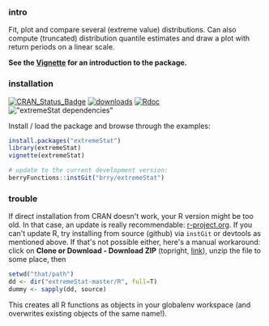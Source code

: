 ### intro

Fit, plot and compare several (extreme value) distributions. 
Can also compute (truncated) distribution quantile estimates and draw a plot with return periods on a linear scale.

**See the [Vignette](https://cran.r-project.org/package=extremeStat/vignettes/extremeStat.html) for an introduction to the package.**

### installation

[![CRAN_Status_Badge](http://www.r-pkg.org/badges/version-last-release/extremeStat)](https://cran.r-project.org/package=extremeStat) 
[![downloads](http://cranlogs.r-pkg.org/badges/extremeStat)](http://www.r-pkg.org/services)
[![Rdoc](http://www.rdocumentation.org/badges/version/extremeStat)](http://www.rdocumentation.org/packages/extremeStat)
!["extremeStat dependencies"](https://tinyverse.netlify.com/badge/extremeStat)


Install / load the package and browse through the examples:
```R
install.packages("extremeStat")
library(extremeStat)
vignette(extremeStat)

# update to the current development version:
berryFunctions::instGit("brry/extremeStat")
```

### trouble

If direct installation from CRAN doesn't work, your R version might be too old. In that case, an update is really recommendable: [r-project.org](https://www.r-project.org/). If you can't update R, try installing from source (github) via `instGit` or devtools as mentioned above. If that's not possible either, here's a manual workaround:
click on **Clone or Download - Download ZIP** (topright, [link](https://github.com/brry/extremeStat/archive/master.zip)), unzip the file to some place, then
```R
setwd("that/path")
dd <- dir("extremeStat-master/R", full=T)
dummy <- sapply(dd, source)
```
This creates all R functions as objects in your globalenv workspace (and overwrites existing objects of the same name!).
